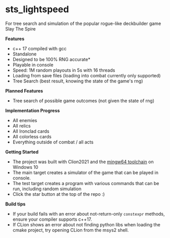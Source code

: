 # sts_lightspeed

For tree search and simulation of the popular rogue-like deckbuilder game Slay The Spire

**Features**
* c++ 17 compiled with gcc
* Standalone
* Designed to be 100% RNG accurate*
* Playable in console
* Speed: 1M random playouts in 5s with 16 threads
* Loading from save files (loading into combat currently only supported)
* Tree Search (best result, knowing the state of the game's rng)

**Planned Features**
* Tree search of possible game outcomes (not given the state of rng)

**Implementation Progress**
* All enemies
* All relics
* All Ironclad cards
* All colorless cards
* Everything outside of combat / all acts

**Getting Started**
* The project was built with Clion2021 and the [mingw64 toolchain](https://www.msys2.org/) on Windows 10
* The main target creates a simulator of the game that can be played in console.
* The test target creates a program with various commands that can be run, including random simulation
* Click the star button at the top of the repo :)

**Build tips**
* If your build fails with an error about not-return-only `constexpr` methods, ensure your compiler supports c++17.
* If CLion shows an error about not finding python libs when loading the cmake project, try opening CLion from the msys2 shell.
